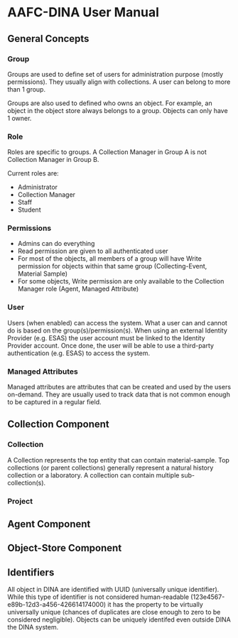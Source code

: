# AAFC-DINA User Manual

## General Concepts

### Group

Groups are used to define set of users for administration purpose (mostly permissions). They usually align with collections.
A user can belong to more than 1 group.

Groups are also used to defined who owns an object. For example, an object in the object store always belongs to a group.
Objects can only have 1 owner.

### Role

Roles are specific to groups. A Collection Manager in Group A is not Collection Manager in Group B.

Current roles are:

* Administrator
* Collection Manager
* Staff
* Student

### Permissions

* Admins can do everything
* Read permission are given to all authenticated user
* For most of the objects, all members of a group will have Write permission for objects within that same group (Collecting-Event, Material Sample)
* For some objects, Write permission are only available to the Collection Manager role (Agent, Managed Attribute)

### User

Users (when enabled) can access the system. What a user can and cannot do is based on the group(s)/permission(s). When using an external Identity Provider (e.g. ESAS) the user account must be linked to the Identity Provider account. Once done, the user will be able to use a third-party authentication (e.g. ESAS) to access the system.

### Managed Attributes

Managed attributes are attributes that can be created and used by the users on-demand. They are usually used to track data that is not common enough to be captured in a regular field.

## Collection Component

### Collection

A Collection represents the top entity that can contain material-sample. Top collections (or parent collections) generally represent a natural history collection or a laboratory. A collection can contain multiple sub-collection(s).

### Project

## Agent Component

## Object-Store Component

## Identifiers

All object in DINA are identified with UUID (universally unique identifier). While this type of identifier is not considered human-readable (123e4567-e89b-12d3-a456-426614174000) it has the property to be virtually universally unique (chances of duplicates are close enough to zero to be considered negligible). Objects can be uniquely identifed even outside DINA the DINA system.
